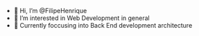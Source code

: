 - 👋 Hi, I’m @FilipeHenrique
- 👀 I’m interested in Web Development in general
- 🌱 Currently foccusing into Back End development architecture

<!---
FilipeHenrique/FilipeHenrique is a ✨ special ✨ repository because its `README.md` (this file) appears on your GitHub profile.
You can click the Preview link to take a look at your changes.
--->
